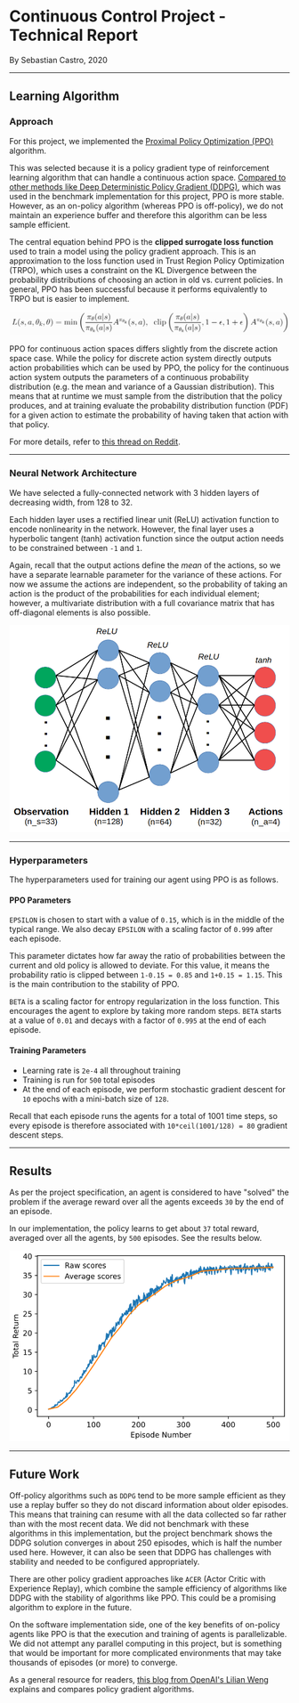# Continuous Control Project - Technical Report

By Sebastian Castro, 2020

---

## Learning Algorithm

### Approach

For this project, we implemented the [Proximal Policy Optimization (PPO)](https://openai.com/blog/openai-baselines-ppo/) algorithm.

This was selected because it is a policy gradient type of reinforcement learning algorithm that can handle a continuous action space. [Compared to other methods like Deep Deterministic Policy Gradient (DDPG)](https://arxiv.org/abs/1509.02971), which was used in the benchmark implementation for this project, PPO is more stable. However, as an on-policy algorithm (whereas PPO is off-policy), we do not maintain an experience buffer and therefore this algorithm can be less sample efficient.

The central equation behind PPO is the **clipped surrogate loss function** used to train a model using the policy gradient approach. This is an approximation to the loss function used in Trust Region Policy Optimization (TRPO), which uses a constraint on the KL Divergence between the probability distributions of choosing an action in old vs. current policies. In general, PPO has been successful because it performs equivalently to TRPO but is easier to implement.

![PPO Loss Function](media/ppo_loss_equation.png)

PPO for continuous action spaces differs slightly from the discrete action space case. While the policy for discrete action system directly outputs action probabilities which can be used by PPO, the policy for the continuous action system outputs the parameters of a continuous probability distribution (e.g. the mean and variance of a Gaussian distribution). This means that at runtime we must sample from the distribution that the policy produces, and at training evaluate the probability distribution function (PDF) for a given action to estimate the probability of having taken that action with that policy.

For more details, refer to [this thread on Reddit](https://www.reddit.com/r/reinforcementlearning/comments/adg447/ppo_with_continuous_actions/).

---

### Neural Network Architecture

We have selected a fully-connected network with 3 hidden layers of decreasing width, from 128 to 32. 

Each hidden layer uses a rectified linear unit (ReLU) activation function to encode nonlinearity in the network. However, the final layer uses a hyperbolic tangent (tanh) activation function since the output action needs to be constrained between `-1` and `1`.

Again, recall that the output actions define the *mean* of the actions, so we have a separate learnable parameter for the variance of these actions. For now we assume the actions are independent, so the probability of taking an action is the product of the probabilities for each individual element; however, a multivariate distribution with a full covariance matrix that has off-diagonal elements is also possible.

![Policy network architecture](media/policy_network.png)

---

### Hyperparameters

The hyperparameters used for training our agent using PPO is as follows.

#### PPO Parameters
`EPSILON` is chosen to start with a value of `0.15`, which is in the middle of the typical range. We also decay `EPSILON` with a scaling factor of `0.999` after each episode.

This parameter dictates how far away the ratio of probabilities between the current and old policy is allowed to deviate. For this value, it means the probability ratio is clipped between `1-0.15 = 0.85` and `1+0.15 = 1.15`. This is the main contribution to the stability of PPO.

`BETA` is a scaling factor for entropy regularization in the loss function. This encourages the agent to explore by taking more random steps. `BETA` starts at a value of `0.01` and decays with a factor of `0.995` at the end of each episode.

#### Training Parameters
* Learning rate is `2e-4` all throughout training
* Training is run for `500` total episodes
* At the end of each episode, we perform stochastic gradient descent for `10` epochs with a mini-batch size of `128`.

Recall that each episode runs the agents for a total of 1001 time steps, so every episode is therefore associated with `10*ceil(1001/128) = 80` gradient descent steps.

---

## Results

As per the project specification, an agent is considered to have "solved" the problem if the average reward over all the agents exceeds `30` by the end of an episode.

In our implementation, the policy learns to get about `37` total reward, averaged over all the agents, by `500` episodes. See the results below.

![Results](media/ppo_results.png)

---

## Future Work

Off-policy algorithms such as `DDPG` tend to be more sample efficient as they use a replay buffer so they do not discard information about older episodes. This means that training can resume with all the data collected so far rather than with the most recent data. We did not benchmark with these algorithms in this implementation, but the project benchmark shows the DDPG solution converges in about 250 episodes, which is half the number used here. However, it can also be seen that DDPG has challenges with stability and needed to be configured appropriately.

There are other policy gradient approaches like `ACER` (Actor Critic with Experience Replay), which combine the sample efficiency of algorithms like DDPG with the stability of algorithms like PPO. This could be a promising algorithm to explore in the future.

On the software implementation side, one of the key benefits of on-policy agents like PPO is that the execution and training of agents is parallelizable. We did not attempt any parallel computing in this project, but is something that would be important for more complicated environments that may take thousands of episodes (or more) to converge.

As a general resource for readers, [this blog from OpenAI's Lilian Weng](https://lilianweng.github.io/lil-log/2018/04/08/policy-gradient-algorithms.html) explains and compares policy gradient algorithms.
